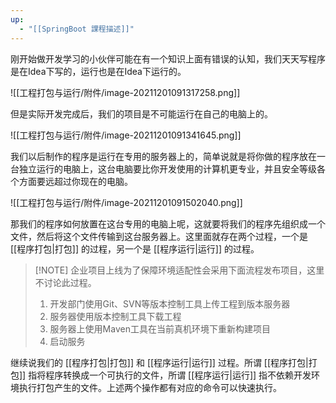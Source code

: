 ```yaml
---
up:
  - "[[SpringBoot 課程描述]]"
---
```

刚开始做开发学习的小伙伴可能在有一个知识上面有错误的认知，我们天天写程序是在Idea下写的，运行也是在Idea下运行的。

![[工程打包与运行/附件/image-20211201091317258.png]]

但是实际开发完成后，我们的项目是不可能运行在自己的电脑上的。

![[工程打包与运行/附件/image-20211201091341645.png]]

​我们以后制作的程序是运行在专用的服务器上的，简单说就是将你做的程序放在一台独立运行的电脑上，这台电脑要比你开发使用的计算机更专业，并且安全等级各个方面要远超过你现在的电脑。

![[工程打包与运行/附件/image-20211201091502040.png]]

​那我们的程序如何放置在这台专用的电脑上呢，这就要将我们的程序先组织成一个文件，然后将这个文件传输到这台服务器上。这里面就存在两个过程，一个是 [[程序打包|打包]] 的过程，另一个是 [[程序运行|运行]] 的过程。

> [!NOTE] 企业项目上线为了保障环境适配性会采用下面流程发布项目，这里不讨论此过程。
> 
> 1. 开发部门使用Git、SVN等版本控制工具上传工程到版本服务器
> 2. 服务器使用版本控制工具下载工程
> 3. 服务器上使用Maven工具在当前真机环境下重新构建项目
> 4. 启动服务

​继续说我们的 [[程序打包|打包]] 和 [[程序运行|运行]] 过程。所谓 [[程序打包|打包]] 指将程序转换成一个可执行的文件，所谓 [[程序运行|运行]] 指不依赖开发环境执行打包产生的文件。上述两个操作都有对应的命令可以快速执行。